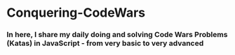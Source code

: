 # Conquering-CodeWars

### In here, I share my daily doing and solving Code Wars Problems (Katas) in JavaScript - from very basic to very advanced
